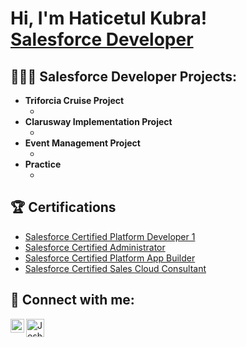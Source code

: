 <h1>Hi, I'm Haticetul Kubra! <br/><a href="https://github.com/HKoral">Salesforce Developer</a>

<h2>👩🏻‍💻 Salesforce Developer Projects:</h2>

- <b>Triforcia Cruise Project</b>
  - []()
- <b>Clarusway Implementation Project</b>
  - []()
- <b>Event Management Project</b>
  - []()
- <b>Practice</b>
  - []()


<h2>🏆 Certifications</h2>

- [Salesforce Certified Platform Developer 1](https://trailhead.salesforce.com/en/credentials/certification-detail-print/?searchString=bi93YAam+WidYAxgrYXJSdevadmzqj63K0K8HNS3GVR1vQq+oAI2XNUPpJ+0c7fc)
- [Salesforce Certified Administrator](https://trailhead.salesforce.com/en/credentials/certification-detail-print/?searchString=bi93YAam+WidYAxgrYXJSdevadmzqj63K0K8HNS3GVR1vQq+oAI2XNUPpJ+0c7fc)
- [Salesforce Certified Platform App Builder](https://trailhead.salesforce.com/en/credentials/certification-detail-print/?searchString=bi93YAam+WidYAxgrYXJSdevadmzqj63K0K8HNS3GVR1vQq+oAI2XNUPpJ+0c7fc)
- [Salesforce Certified Sales Cloud Consultant](https://trailhead.salesforce.com/en/credentials/certification-detail-print/?searchString=bi93YAam+WidYAxgrYXJSdevadmzqj63K0K8HNS3GVR1vQq+oAI2XNUPpJ+0c7fc)


<h2> 🔗 Connect with me:</h2>


[<img align="left" alt="JoshMadakor | LinkedIn" width="22px" src="https://cdn.jsdelivr.net/npm/simple-icons@v3/icons/linkedin.svg" />][linkedin]
[<img align="left" alt="JoshMadakor | Instagram" width="29px" src="https://www.nicepng.com/png/full/67-671741_salesforce-trailhead-logo-trailhead-salesforce.png" />][instagram]


[instagram]: https://trailblazer.me/id/hkoral
[linkedin]: https://www.linkedin.com/in/hkoral/

<!--
**joshmadakor1/joshmadakor1** is a ✨ _special_ ✨ repository because its `README.md` (this file) appears on your GitHub profile.

Here are some ideas to get you started:

- 🔭 I’m currently working on ...
- 🌱 I’m currently learning ...
- 👯 I’m looking to collaborate on ...
- 🤔 I’m looking for help with ...
- 💬 Ask me about ...
- 📫 How to reach me: ...
- 😄 Pronouns: ...
- ⚡ Fun fact: ...
-->
